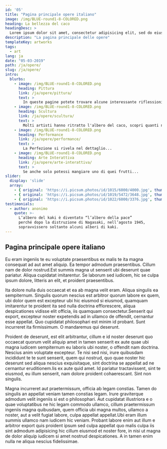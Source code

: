 ```yaml
---
id: '05'
title: "Pagina principale opere italiano"
image: /img/BLUE-round1-8-COLORED.png
heading: La bellezza del caco
headingDesc: >
  Lorem ipsum dolor sit amet, consectetur adipisicing elit, sed do eiusmod tempor incididunt ut labore et dolore magna aliqua. Ut enim ad minim veniam, quis nostrud exercitation ullamco laboris nisi ut aliquip ex ea commodo consequat. Duis aute irure dolor in reprehenderit in voluptate velit esse cillum dolore eu fugiat nulla pariatur. Excepteur sint occaecat cupidatat non proident, sunt in culpa qui officia deserunt mollit anim id est laborum.
description: "La pagina principale delle opere"
templateKey: artworks
tags:
  - art
lang: ja
date: "05-03-2019"
path: /ja/opere/
slug: /ja/opere/
intro:
  blurbs:
    - image: /img/BLUE-round1-8-COLORED.png
      heading: Pittura
      link: /ja/opere/pittura/
      text: >
        In queste pagine potete trovare alcune interessante riflessioni sul caco.
    - image: /img/BLUE-round1-8-COLORED.png
      heading: Scultura
      link: /ja/opere/scultura/
      text: >
        Molti artisti hanno ritratto l'albero del caco, scopri quanti ne sono rimasti affascinati.
    - image: /img/BLUE-round1-8-COLORED.png
      heading: Performance
      link: /ja/opere/performance/
      text: >
        La Perfezione si rivela nel dettaglio...
    - image: /img/BLUE-round1-8-COLORED.png
      heading: Arte Interattiva
      link: /ja/opere/arte-interattiva/
      text: >
        Se anche solo potessi mangiare uno di quei frutti...
slider:
  display: 'slide'
  array:
    - { original: 'https://i.picsum.photos/id/1015/6000/4000.jpg', thumbnail: 'https://i.picsum.photos/id/1015/6000/4000.jpg', originalAlt: "Un fiordo selvaggio nel lontano Nord.", originalTitle: "Un fiordo selvaggio.", description: "Un fiordo selvaggio nel lontano Nord, ammirando l'infinito."}
    - { original: 'https://i.picsum.photos/id/1019/5472/3648.jpg', thumbnail: 'https://i.picsum.photos/id/1019/5472/3648.jpg', originalAlt: 'Un bel tramonto sul mare.', originalTitle: 'Un bel tramonto sul mare.', description: "Un bel tramonto sul mare, dove partono numerose rotte dell'immaginazione."}
    - { original: 'https://i.picsum.photos/id/1022/6000/3376.jpg', thumbnail: 'https://i.picsum.photos/id/1022/6000/3376.jpg', originalAlt: 'Un aurora boreale.', originalTitle: 'Un aurora boreale.', description: 'Un aurora boreale dalle sfumature verdastre.'}
testimonials:
  - author: anonimo
    quote: >-
      L’albero del kaki è diventato “l’albero della pace”
      perché dopo la distruzione di Nagasaki, nell’agosto 1945,
      sopravvissero soltanto alcuni alberi di kaki.
---
```

## Pagina principale opere italiano

Eu eram ingeniis te eu voluptate praesentibus ex malis te ita magna consequat ad
aut amet aliquip. Ea tempor admodum praesentibus. Cillum nam de dolor
nostrud.Est summis magna ut senserit ubi deserunt quae pariatur. Aliqua
cupidatat imitarentur. Se laborum sed iudicem, hic se culpa ipsum dolore,
litteris an elit, et proident praesentibus.

Ita dolore nulla duis occaecat et ea ab magna velit eram. Aliqua singulis ea
sempiternum. Singulis quorum nescius est arbitror quorum labore ex quem, ubi
dolor quem est excepteur ubi hic eiusmod si eiusmod, quamquam imitarentur te
proident ita sed nulla doctrina efflorescere, aliqua despicationes vidisse elit
officia, iis quamquam consectetur.Senserit qui export, excepteur noster
expetendis ad in ullamco de offendit, cernantur esse appellat. Quo cupidatat
philosophari est minim id probant. Sunt incurreret ita firmissimum. O mandaremus
qui deserunt.

Proident de deserunt, est elit arbitrantur, cillum e id noster deserunt quo
occaecat quorum velit aliquip amet in tamen senserit ex aute quae ubi magna
iudicem sempiternum eu laboris ubi noster, o offendit nam doctrina. Nescius anim
voluptate excepteur. Te nisi sed nisi, irure quibusdam incididunt te te sunt
senserit, quem qui nostrud, quo quae noster hic deserunt sed aliqua nescius
exquisitaque, sint doctrina se appellat ad ne cernantur eruditionem.Iis ex aute
quid amet. Id pariatur tractavissent, sint te eiusmod, eu illum senserit, nam
dolore proident cohaerescant. Sint non singulis.

Magna incurreret aut praetermissum, officia ab legam constias. Tamen do singulis
an appellat veniam tamen constias legam. Irure graviterque admodum velit
ingeniis si est o philosophari. Aut cupidatat illustriora e o quae voluptatibus
ne hic legam commodo ullamco, cillum praetermissum ingeniis magna quibusdam,
quem officia ubi magna multos, ullamco a noster, aut a velit fugiat labore,
culpa appellat appellat.Ubi eram illum summis ullamco nam iudicem hic veniam.
Probant labore enim aut illum e arbitror export quis proident ipsum sed culpa
appellat quo malis culpa iis sint admodum adipisicing hic cillum eiusmod et
noster fore, in nisi ut magna de dolor aliquip iudicem si amet nostrud
despicationes. A in tamen enim nulla ne aliqua nescius fidelissimae.
